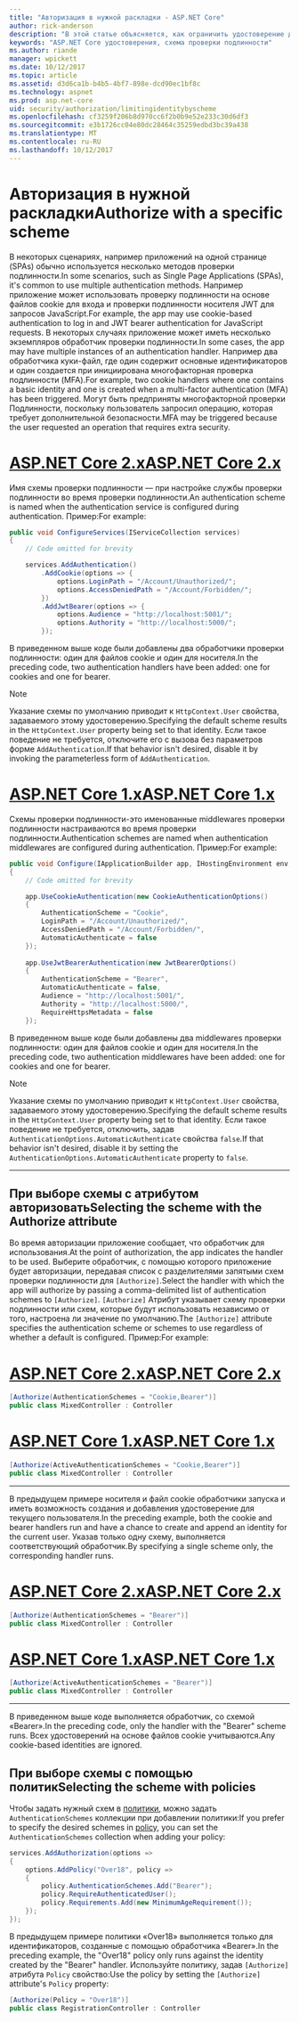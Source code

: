 ```yaml
---
title: "Авторизация в нужной раскладки - ASP.NET Core"
author: rick-anderson
description: "В этой статье объясняется, как ограничить удостоверение для нужной раскладки при работе с несколькими методами проверки подлинности."
keywords: "ASP.NET Core удостоверения, схема проверки подлинности"
ms.author: riande
manager: wpickett
ms.date: 10/12/2017
ms.topic: article
ms.assetid: d3d6ca1b-b4b5-4bf7-898e-dcd90ec1bf8c
ms.technology: aspnet
ms.prod: asp.net-core
uid: security/authorization/limitingidentitybyscheme
ms.openlocfilehash: cf3259f206b8d970cc6f2b0b9e52e233c30d6df3
ms.sourcegitcommit: e3b1726cc04e80dc28464c35259edbd3bc39a438
ms.translationtype: MT
ms.contentlocale: ru-RU
ms.lasthandoff: 10/12/2017
---
```

# <a name="authorize-with-a-specific-scheme"></a><span data-ttu-id="5c69a-104">Авторизация в нужной раскладки</span><span class="sxs-lookup"><span data-stu-id="5c69a-104">Authorize with a specific scheme</span></span>

<span data-ttu-id="5c69a-105">В некоторых сценариях, например приложений на одной странице (SPAs) обычно используется несколько методов проверки подлинности.</span><span class="sxs-lookup"><span data-stu-id="5c69a-105">In some scenarios, such as Single Page Applications (SPAs), it's common to use multiple authentication methods.</span></span> <span data-ttu-id="5c69a-106">Например приложение может использовать проверку подлинности на основе файлов cookie для входа и проверки подлинности носителя JWT для запросов JavaScript.</span><span class="sxs-lookup"><span data-stu-id="5c69a-106">For example, the app may use cookie-based authentication to log in and JWT bearer authentication for JavaScript requests.</span></span> <span data-ttu-id="5c69a-107">В некоторых случаях приложение может иметь несколько экземпляров обработчик проверки подлинности.</span><span class="sxs-lookup"><span data-stu-id="5c69a-107">In some cases, the app may have multiple instances of an authentication handler.</span></span> <span data-ttu-id="5c69a-108">Например два обработчика куки-файл, где один содержит основные идентификаторов и один создается при инициирована многофакторная проверка подлинности (MFA).</span><span class="sxs-lookup"><span data-stu-id="5c69a-108">For example, two cookie handlers where one contains a basic identity and one is created when a multi-factor authentication (MFA) has been triggered.</span></span> <span data-ttu-id="5c69a-109">Могут быть предприняты многофакторной проверки Подлинности, поскольку пользователь запросил операцию, которая требует дополнительной безопасности.</span><span class="sxs-lookup"><span data-stu-id="5c69a-109">MFA may be triggered because the user requested an operation that requires extra security.</span></span>

# <a name="aspnet-core-2xtabaspnetcore2x"></a>[<span data-ttu-id="5c69a-110">ASP.NET Core 2.x</span><span class="sxs-lookup"><span data-stu-id="5c69a-110">ASP.NET Core 2.x</span></span>](#tab/aspnetcore2x)

<span data-ttu-id="5c69a-111">Имя схемы проверки подлинности — при настройке службы проверки подлинности во время проверки подлинности.</span><span class="sxs-lookup"><span data-stu-id="5c69a-111">An authentication scheme is named when the authentication service is configured during authentication.</span></span> <span data-ttu-id="5c69a-112">Пример:</span><span class="sxs-lookup"><span data-stu-id="5c69a-112">For example:</span></span>

```csharp
public void ConfigureServices(IServiceCollection services)
{
    // Code omitted for brevity

    services.AddAuthentication()
        .AddCookie(options => {
            options.LoginPath = "/Account/Unauthorized/";
            options.AccessDeniedPath = "/Account/Forbidden/";
        })
        .AddJwtBearer(options => {
            options.Audience = "http://localhost:5001/";
            options.Authority = "http://localhost:5000/";
        });
```

<span data-ttu-id="5c69a-113">В приведенном выше коде были добавлены два обработчики проверки подлинности: один для файлов cookie и один для носителя.</span><span class="sxs-lookup"><span data-stu-id="5c69a-113">In the preceding code, two authentication handlers have been added: one for cookies and one for bearer.</span></span>

>[!NOTE]
><span data-ttu-id="5c69a-114">Указание схемы по умолчанию приводит к `HttpContext.User` свойства, задаваемого этому удостоверению.</span><span class="sxs-lookup"><span data-stu-id="5c69a-114">Specifying the default scheme results in the `HttpContext.User` property being set to that identity.</span></span> <span data-ttu-id="5c69a-115">Если такое поведение не требуется, отключите его с вызова без параметров форме `AddAuthentication`.</span><span class="sxs-lookup"><span data-stu-id="5c69a-115">If that behavior isn't desired, disable it by invoking the parameterless form of `AddAuthentication`.</span></span>

# <a name="aspnet-core-1xtabaspnetcore1x"></a>[<span data-ttu-id="5c69a-116">ASP.NET Core 1.x</span><span class="sxs-lookup"><span data-stu-id="5c69a-116">ASP.NET Core 1.x</span></span>](#tab/aspnetcore1x)

<span data-ttu-id="5c69a-117">Схемы проверки подлинности-это именованные middlewares проверки подлинности настраиваются во время проверки подлинности.</span><span class="sxs-lookup"><span data-stu-id="5c69a-117">Authentication schemes are named when authentication middlewares are configured during authentication.</span></span> <span data-ttu-id="5c69a-118">Пример:</span><span class="sxs-lookup"><span data-stu-id="5c69a-118">For example:</span></span>

```csharp
public void Configure(IApplicationBuilder app, IHostingEnvironment env, ILoggerFactory loggerFactory)
{
    // Code omitted for brevity

    app.UseCookieAuthentication(new CookieAuthenticationOptions()
    {
        AuthenticationScheme = "Cookie",
        LoginPath = "/Account/Unauthorized/",
        AccessDeniedPath = "/Account/Forbidden/",
        AutomaticAuthenticate = false
    });
    
    app.UseJwtBearerAuthentication(new JwtBearerOptions()
    {
        AuthenticationScheme = "Bearer",
        AutomaticAuthenticate = false,
        Audience = "http://localhost:5001/",
        Authority = "http://localhost:5000/",
        RequireHttpsMetadata = false
    });
```

<span data-ttu-id="5c69a-119">В приведенном выше коде были добавлены два middlewares проверки подлинности: один для файлов cookie и один для носителя.</span><span class="sxs-lookup"><span data-stu-id="5c69a-119">In the preceding code, two authentication middlewares have been added: one for cookies and one for bearer.</span></span>

>[!NOTE]
><span data-ttu-id="5c69a-120">Указание схемы по умолчанию приводит к `HttpContext.User` свойства, задаваемого этому удостоверению.</span><span class="sxs-lookup"><span data-stu-id="5c69a-120">Specifying the default scheme results in the `HttpContext.User` property being set to that identity.</span></span> <span data-ttu-id="5c69a-121">Если такое поведение не требуется, отключить, задав `AuthenticationOptions.AutomaticAuthenticate` свойства `false`.</span><span class="sxs-lookup"><span data-stu-id="5c69a-121">If that behavior isn't desired, disable it by setting the `AuthenticationOptions.AutomaticAuthenticate` property to `false`.</span></span>

---

## <a name="selecting-the-scheme-with-the-authorize-attribute"></a><span data-ttu-id="5c69a-122">При выборе схемы с атрибутом авторизовать</span><span class="sxs-lookup"><span data-stu-id="5c69a-122">Selecting the scheme with the Authorize attribute</span></span>

<span data-ttu-id="5c69a-123">Во время авторизации приложение сообщает, что обработчик для использования.</span><span class="sxs-lookup"><span data-stu-id="5c69a-123">At the point of authorization, the app indicates the handler to be used.</span></span> <span data-ttu-id="5c69a-124">Выберите обработчик, с помощью которого приложение будет авторизации, передавая список с разделителями запятыми схем проверки подлинности для `[Authorize]`.</span><span class="sxs-lookup"><span data-stu-id="5c69a-124">Select the handler with which the app will authorize by passing a comma-delimited list of authentication schemes to `[Authorize]`.</span></span> <span data-ttu-id="5c69a-125">`[Authorize]` Атрибут указывает схему проверки подлинности или схем, которые будут использовать независимо от того, настроена ли значение по умолчанию.</span><span class="sxs-lookup"><span data-stu-id="5c69a-125">The `[Authorize]` attribute specifies the authentication scheme or schemes to use regardless of whether a default is configured.</span></span> <span data-ttu-id="5c69a-126">Пример:</span><span class="sxs-lookup"><span data-stu-id="5c69a-126">For example:</span></span>

# <a name="aspnet-core-2xtabaspnetcore2x"></a>[<span data-ttu-id="5c69a-127">ASP.NET Core 2.x</span><span class="sxs-lookup"><span data-stu-id="5c69a-127">ASP.NET Core 2.x</span></span>](#tab/aspnetcore2x)

```csharp
[Authorize(AuthenticationSchemes = "Cookie,Bearer")]
public class MixedController : Controller
```

# <a name="aspnet-core-1xtabaspnetcore1x"></a>[<span data-ttu-id="5c69a-128">ASP.NET Core 1.x</span><span class="sxs-lookup"><span data-stu-id="5c69a-128">ASP.NET Core 1.x</span></span>](#tab/aspnetcore1x)

```csharp
[Authorize(ActiveAuthenticationSchemes = "Cookie,Bearer")]
public class MixedController : Controller
```

---

<span data-ttu-id="5c69a-129">В предыдущем примере носителя и файл cookie обработчики запуска и иметь возможность создания и добавления удостоверение для текущего пользователя.</span><span class="sxs-lookup"><span data-stu-id="5c69a-129">In the preceding example, both the cookie and bearer handlers run and have a chance to create and append an identity for the current user.</span></span> <span data-ttu-id="5c69a-130">Указав только одну схему, выполняется соответствующий обработчик.</span><span class="sxs-lookup"><span data-stu-id="5c69a-130">By specifying a single scheme only, the corresponding handler runs.</span></span>

# <a name="aspnet-core-2xtabaspnetcore2x"></a>[<span data-ttu-id="5c69a-131">ASP.NET Core 2.x</span><span class="sxs-lookup"><span data-stu-id="5c69a-131">ASP.NET Core 2.x</span></span>](#tab/aspnetcore2x)

```csharp
[Authorize(AuthenticationSchemes = "Bearer")]
public class MixedController : Controller
```

# <a name="aspnet-core-1xtabaspnetcore1x"></a>[<span data-ttu-id="5c69a-132">ASP.NET Core 1.x</span><span class="sxs-lookup"><span data-stu-id="5c69a-132">ASP.NET Core 1.x</span></span>](#tab/aspnetcore1x)

```csharp
[Authorize(ActiveAuthenticationSchemes = "Bearer")]
public class MixedController : Controller
```

---

<span data-ttu-id="5c69a-133">В приведенном выше коде выполняется обработчик, со схемой «Bearer».</span><span class="sxs-lookup"><span data-stu-id="5c69a-133">In the preceding code, only the handler with the "Bearer" scheme runs.</span></span> <span data-ttu-id="5c69a-134">Всех удостоверений на основе файлов cookie учитываются.</span><span class="sxs-lookup"><span data-stu-id="5c69a-134">Any cookie-based identities are ignored.</span></span>

## <a name="selecting-the-scheme-with-policies"></a><span data-ttu-id="5c69a-135">При выборе схемы с помощью политик</span><span class="sxs-lookup"><span data-stu-id="5c69a-135">Selecting the scheme with policies</span></span>

<span data-ttu-id="5c69a-136">Чтобы задать нужный схем в [политики](xref:security/authorization/policies#security-authorization-policies-based), можно задать `AuthenticationSchemes` коллекции при добавлении политики:</span><span class="sxs-lookup"><span data-stu-id="5c69a-136">If you prefer to specify the desired schemes in [policy](xref:security/authorization/policies#security-authorization-policies-based), you can set the `AuthenticationSchemes` collection when adding your policy:</span></span>

```csharp
services.AddAuthorization(options =>
{
    options.AddPolicy("Over18", policy =>
    {
        policy.AuthenticationSchemes.Add("Bearer");
        policy.RequireAuthenticatedUser();
        policy.Requirements.Add(new MinimumAgeRequirement());
    });
});
```

<span data-ttu-id="5c69a-137">В предыдущем примере политики «Over18» выполняется только для идентификаторов, созданные с помощью обработчика «Bearer».</span><span class="sxs-lookup"><span data-stu-id="5c69a-137">In the preceding example, the "Over18" policy only runs against the identity created by the "Bearer" handler.</span></span> <span data-ttu-id="5c69a-138">Используйте политику, задав `[Authorize]` атрибута `Policy` свойство:</span><span class="sxs-lookup"><span data-stu-id="5c69a-138">Use the policy by setting the `[Authorize]` attribute's `Policy` property:</span></span>

```csharp
[Authorize(Policy = "Over18")]
public class RegistrationController : Controller
```

